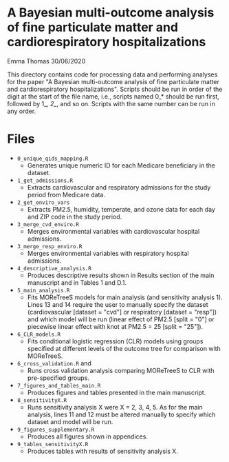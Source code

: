 A Bayesian multi-outcome analysis of fine particulate matter and cardiorespiratory hospitalizations
================
Emma Thomas
30/06/2020

This directory contains code for processing data and performing analyses for the paper "A Bayesian multi-outcome analysis of fine particulate matter and cardiorespiratory hospitalizations".
Scripts should be run in order of the digit at the start of the file name, i.e., scripts named 0_* should be run first, followed by 1_*, 2_*, and so on. Scripts with the same number can be run in any order.

# Files

  - `0_unique_qids_mapping.R`
      - Generates unique numeric ID for each Medicare beneficiary in the dataset.
  - `1_get_admissions.R`
      - Extracts cardiovascular and respiratory admissions for the study period from Medicare data.
  - `2_get_enviro_vars`
      - Extracts PM2.5, humidity, temperate, and ozone data for each day and ZIP code in the study period.
  - `3_merge_cvd_enviro.R`
      - Merges environmental variables with cardiovascular hospital admissions.
  - `3_merge_resp_enviro.R`
      - Merges environmental variables with respiratory hospital admissions.
  - `4_descriptive_analysis.R`
      - Produces descriptive results shown in Results section of the main manuscript and in Tables 1 and D.1.
  - `5_main_analysis.R`
      - Fits MOReTreeS models for main analysis (and sensitivity analysis 1). Lines 13 and 14 require the user to manually specify the dataset (cardiovascular [dataset = "cvd"] or respiratory [dataset = "resp"]) and which model will be run (linear effect of PM2.5 [split = "0"] or piecewise linear effect with knot at PM2.5 = 25 [split = "25"]).
  - `6_CLR_models.R`
      - Fits conditional logistic regression (CLR) models using groups specified at different levels of the outcome tree for comparison with MOReTreeS.
  - `6_cross_validation.R` and
      - Runs cross validation analysis comparing MOReTreeS to CLR with pre-specified groups.
  - `7_figures_and_tables_main.R`
      - Produces figures and tables presented in the main manuscript.
  - `8_sensitivityX.R`
      - Runs sensitivity analysis X were X = 2, 3, 4, 5. As for the main analysis, lines 11 and 12 must be altered manually to specify which dataset and model will be run.
  - `9_figures_supplementary.R`
      - Produces all figures shown in appendices.
  - `9_tables_sensitivityX.R`
      - Produces tables with results of sensitivity analysis X.
